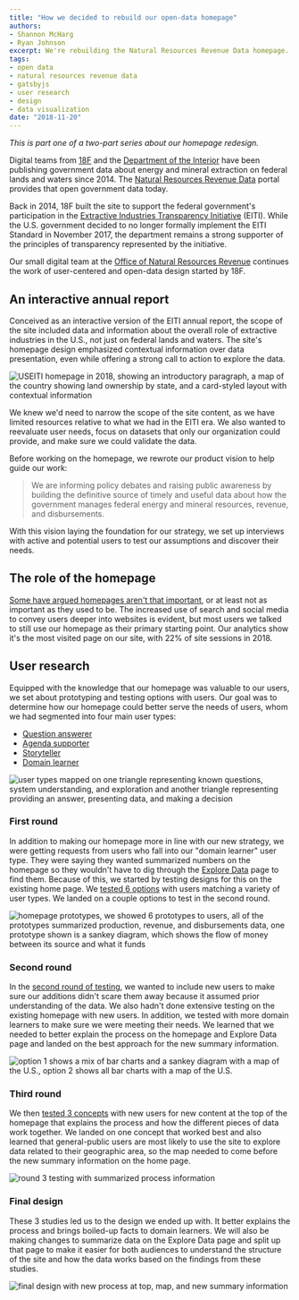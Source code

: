 ```yaml
---
title: "How we decided to rebuild our open-data homepage"
authors:
- Shannon McHarg
- Ryan Johnson
excerpt: We're rebuilding the Natural Resources Revenue Data homepage. In this first post about the rebuild, we'll share how a revised product vision and user research led us to the redesign, along with our design priorities and prototyping.
tags:
- open data
- natural resources revenue data
- gatsbyjs
- user research
- design
- data visualization
date: "2018-11-20"
---
```


_This is part one of a two-part series about our homepage redesign._

Digital teams from [18F](https://18f.gsa.gov/) and the [Department of the Interior](https://www.doi.gov/) have been publishing government data about energy and mineral extraction on federal lands and waters since 2014. The [Natural Resources Revenue Data](https://revenuedata.doi.gov/) portal provides that open government data today.

Back in 2014, 18F built the site to support the federal government's participation in the [Extractive Industries Transparency Initiative](https://eiti.org/) (EITI). While the U.S. government decided to no longer formally implement the EITI Standard in November 2017, the department remains a strong supporter of the principles of transparency represented by the initiative.

Our small digital team at the [Office of Natural Resources Revenue](https://www.onrr.gov/) continues the work of user-centered and open-data design started by 18F.

## An interactive annual report

Conceived as an interactive version of the EITI annual report, the scope of the site included data and information about the overall role of extractive industries in the U.S., not just on federal lands and waters. The site's homepage design emphasized contextual information over data presentation, even while offering a strong call to action to explore the data.

![USEITI homepage in 2018, showing an introductory paragraph, a map of the country showing land ownership by state, and a card-styled layout with contextual information](./nrrdhome.png)

We knew we'd need to narrow the scope of the site content, as we have limited resources relative to what we had in the EITI era. We also wanted to reevaluate user needs, focus on datasets that only our organization could provide, and make sure we could validate the data.

Before working on the homepage, we rewrote our product vision to help guide our work:

> We are informing policy debates and raising public awareness by building the definitive source of timely and useful data about how the government manages federal energy and mineral resources, revenue, and disbursements.

With this vision laying the foundation for our strategy, we set up interviews with active and potential users to test our assumptions and discover their needs.

## The role of the homepage

[Some have argued homepages aren't that important](https://theblog.adobe.com/ux-mythbusting-is-the-homepage-really-the-most-important-part-of-your-website/), or at least not as important as they used to be. The increased use of search and social media to convey users deeper into websites is evident, but most users we talked to still use our homepage as their primary starting point. Our analytics show it's the most visited page on our site, with 22% of site sessions in 2018.

## User research

Equipped with the knowledge that our homepage was valuable to our users, we set about prototyping and testing options with users. Our goal was to determine how our homepage could better serve the needs of users, whom we had segmented into four main user types:

- [Question answerer](https://github.com/ONRR/doi-extractives-data/blob/research/research/00_UserTypes/00_UserTypes.md#user-type-1-question-answerer)
- [Agenda supporter](https://github.com/ONRR/doi-extractives-data/blob/research/research/00_UserTypes/00_UserTypes.md#user-type-2-agenda-supporter)
- [Storyteller](https://github.com/ONRR/doi-extractives-data/blob/research/research/00_UserTypes/00_UserTypes.md#user-type-3-storyteller)
- [Domain learner](https://github.com/ONRR/doi-extractives-data/blob/research/research/00_UserTypes/00_UserTypes.md#user-type-4-domain-learner)

![user types mapped on one triangle representing known questions, system understanding, and exploration and another triangle representing providing an answer, presenting data, and making a decision ](https://github.com/ONRR/doi-extractives-data/raw/research/research/00_UserTypes/AllUsers.PNG)

### First round

In addition to making our homepage more in line with our new strategy, we were getting requests from users who fall into our "domain learner" user type. They were saying they wanted summarized numbers on the homepage so they wouldn't have to dig through the [Explore Data](https://revenuedata.doi.gov/explore/) page to find them. Because of this, we started by testing designs for this on the existing home page. We [tested 6 options](https://github.com/ONRR/doi-extractives-data/blob/research/research/20_fledglingfox/Results.md) with users matching a variety of user types. We landed on a couple options to test in the second round.

![homepage prototypes, we showed 6 prototypes to users, all of the prototypes summarized production, revenue, and disbursements data, one prototype shown is a sankey diagram, which shows the flow of money between its source and what it funds](./homepage-concepts.png)

### Second round

In the [second round of testing](https://github.com/ONRR/doi-extractives-data/blob/research/research/21_obliviousorangutan/Results.md), we wanted to include new users to make sure our additions didn't scare them away because it assumed prior understanding of the data. We also hadn't done extensive testing on the existing homepage with new users. In addition, we tested with more domain learners to make sure we were meeting their needs. We learned that we needed to better explain the process on the homepage and Explore Data page and landed on the best approach for the new summary information.

![option 1 shows a mix of bar charts and a sankey diagram with a map of the U.S., option 2 shows all bar charts with a map of the U.S.](./options.jpg)

### Third round

We then [tested 3 concepts](https://github.com/ONRR/doi-extractives-data/blob/research/research/22_QuietQuail/Results.md) with new users for new content at the top of the homepage that explains the process and how the different pieces of data work together. We landed on one concept that worked best and also learned that general-public users are most likely to use the site to explore data related to their geographic area, so the map needed to come before the new summary information on the home page.

![round 3 testing with summarized process information](./round3.png)

### Final design

These 3 studies led us to the design we ended up with. It better explains the process and brings boiled-up facts to domain learners.  We will also be making changes to summarize data on the Explore Data page and split up that page to make it easier for both audiences to understand the structure of the site and how the data works based on the findings from these studies.

![final design with new process at top, map, and new summary information](./FinalHomepage.png)
